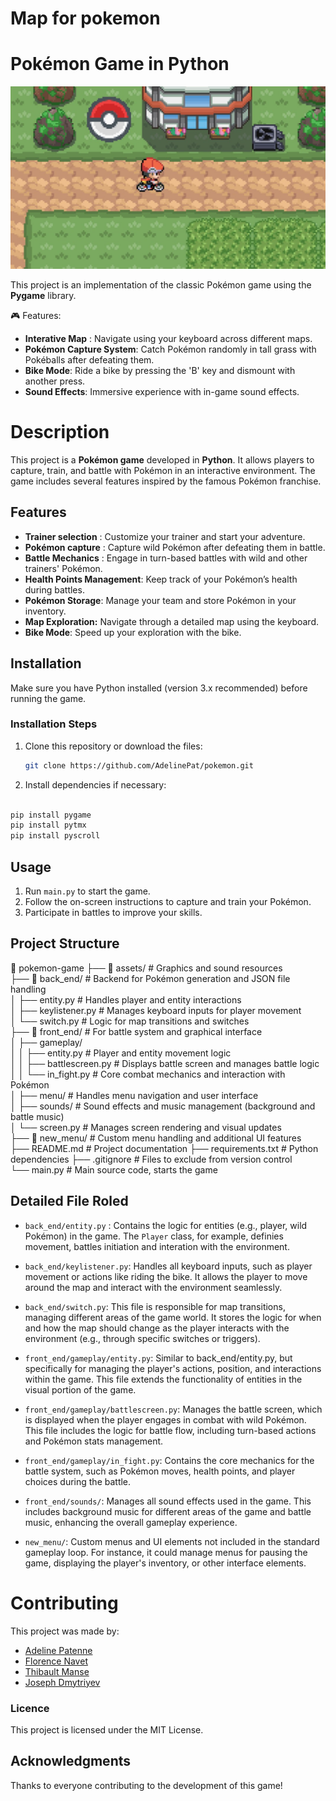 # Map for pokemon

# Pokémon Game in Python

![preview main](gameplay.jpg)

This project is an implementation of the classic Pokémon game using the **Pygame** library.

🎮 Features:

- **Interative Map** : Navigate using your keyboard across different maps.
- **Pokémon Capture System**: Catch Pokémon randomly in tall grass with Pokéballs after defeating them.
- **Bike Mode**: Ride a bike by pressing the 'B' key and dismount with another press.
- **Sound Effects**: Immersive experience with in-game sound effects.

# Description

This project is a **Pokémon game** developed in **Python**. It allows players to capture, train, and battle with Pokémon in an interactive environment. The game includes several features inspired by the famous Pokémon franchise.

## Features

- **Trainer selection** : Customize your trainer and start your adventure.
- **Pokémon capture** : Capture wild Pokémon after defeating them in battle.
- **Battle Mechanics** : Engage in turn-based battles with wild and other trainers' Pokémon.
- **Health Points Management**: Keep track of your Pokémon’s health during battles.
- **Pokémon Storage**: Manage your team and store Pokémon in your inventory.
- **Map Exploration:** Navigate through a detailed map using the keyboard.
- **Bike Mode**: Speed up your exploration with the bike.

## Installation

Make sure you have Python installed (version 3.x recommended) before running the game.

### Installation Steps

1. Clone this repository or download the files:

   ```bash
   git clone https://github.com/AdelinePat/pokemon.git
   ```

2. Install dependencies if necessary:

```bash

pip install pygame
pip install pytmx
pip install pyscroll
```

## Usage

1. Run `main.py` to start the game.
2. Follow the on-screen instructions to capture and train your Pokémon.
3. Participate in battles to improve your skills.

## Project Structure

📂 pokemon-game
├── 📁 assets/ # Graphics and sound resources  
├── 📁 back_end/ # Backend for Pokémon generation and JSON file handling  
│ ├── entity.py # Handles player and entity interactions  
│ ├── keylistener.py # Manages keyboard inputs for player movement  
│ └── switch.py # Logic for map transitions and switches  
├── 📁 front_end/ # For battle system and graphical interface  
│ ├── gameplay/  
│ │ ├── entity.py # Player and entity movement logic  
│ │ ├── battlescreen.py # Displays battle screen and manages battle logic  
│ │ └── in_fight.py # Core combat mechanics and interaction with Pokémon  
│ ├── menu/ # Handles menu navigation and user interface  
│ ├── sounds/ # Sound effects and music management (background and battle music)  
│ └── screen.py # Manages screen rendering and visual updates  
├── 📁 new_menu/ # Custom menu handling and additional UI features  
├── README.md # Project documentation
├── requirements.txt # Python dependencies
├── .gitignore # Files to exclude from version control  
└── main.py # Main source code, starts the game

## Detailed File Roled

- `back_end/entity.py` : Contains the logic for entities (e.g., player, wild Pokémon) in the game. The `Player` class, for example, definies movement, battles initiation and interation with the environment.

- `back_end/keylistener.py`: Handles all keyboard inputs, such as player movement or actions like riding the bike. It allows the player to move around the map and interact with the environment seamlessly.

- `back_end/switch.py`: This file is responsible for map transitions, managing different areas of the game world. It stores the logic for when and how the map should change as the player interacts with the environment (e.g., through specific switches or triggers).

- `front_end/gameplay/entity.py`: Similar to back_end/entity.py, but specifically for managing the player's actions, position, and interactions within the game. This file extends the functionality of entities in the visual portion of the game.

- `front_end/gameplay/battlescreen.py`: Manages the battle screen, which is displayed when the player engages in combat with wild Pokémon. This file includes the logic for battle flow, including turn-based actions and Pokémon stats management.

- `front_end/gameplay/in_fight.py`: Contains the core mechanics for the battle system, such as Pokémon moves, health points, and player choices during the battle.

- `front_end/sounds/`: Manages all sound effects used in the game. This includes background music for different areas of the game and battle music, enhancing the overall gameplay experience.

- `new_menu/`: Custom menus and UI elements not included in the standard gameplay loop. For instance, it could manage menus for pausing the game, displaying the player's inventory, or other interface elements.

# Contributing

This project was made by:

- [Adeline Patenne](https://github.com/AdelinePat/)
- [Florence Navet](https://github.com/florence-navet)
- [Thibault Manse](https://github.com/thibault-manse)
- [Joseph Dmytriyev ](https://github.com/joseph-Dmytrieyv)

### Licence

This project is licensed under the MIT License.

## Acknowledgments

Thanks to everyone contributing to the development of this game!
